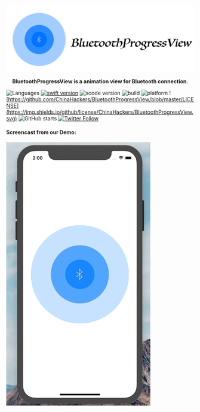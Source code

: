 ![](https://github.com/ChinaHackers/BluetoothProgressView/raw/master/Screencast/BluetoothProgressView.png)

<p align="center"> <b> BluetoothProgressView is a animation view for Bluetooth connection.</b></p> 

![Languages](https://img.shields.io/badge/language-swift%20|%20objc-orange.svg?style=flat)
[![swift  version](https://img.shields.io/badge/swift-4.0.3+-blue.svg?style=flat)](https://developer.apple.com/swift/)
![xcode version](https://img.shields.io/badge/xcode-9+-yellow.svg)
![build ](https://img.shields.io/appveyor/ci/gruntjs/grunt/master.svg)
![platform](https://img.shields.io/badge/platform-ios-lightgrey.svg)
![https://github.com/ChinaHackers/BluetoothProgressView/blob/master/LICENSE](https://img.shields.io/github/license/ChinaHackers/BluetoothProgressView.svg)
![GitHub starts](https://img.shields.io/github/stars/ChinaHackers/BluetoothProgressView.svg?style=social&label=Star)
[![Twitter Follow](https://img.shields.io/twitter/follow/LiuChuan_.svg?style=social)](https://twitter.com/LiuChuan_)

####  Screencast from our Demo:

![](https://github.com/ChinaHackers/BluetoothProgressView/raw/master/Screencast/Screencast.gif)